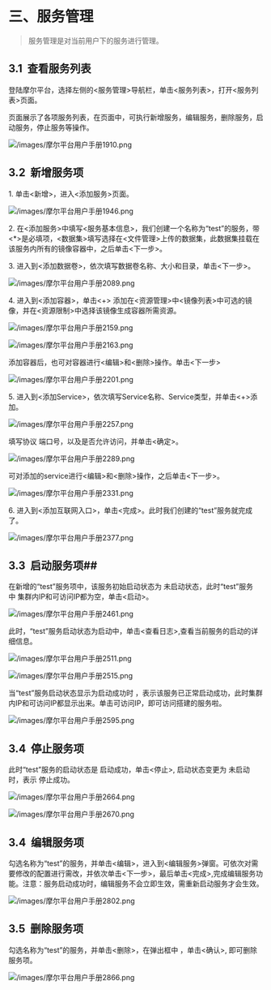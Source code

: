 # 三、服务管理

> 服务管理是对当前用户下的服务进行管理。

## 3.1  查看服务列表

登陆摩尔平台，选择左侧的<服务管理>导航栏，单击<服务列表>，打开<服务列表>页面。

页面展示了各项服务列表，在页面中，可执行新增服务，编辑服务，删除服务，启动服务，停止服务等操作。

![/images/摩尔平台用户手册1910.png](/images/摩尔平台用户手册1910.png)

## 3.2  新增服务项

1. 单击<新增>，进入<添加服务>页面。

![/images/摩尔平台用户手册1946.png](/images/摩尔平台用户手册1946.png)

2. 在<添加服务>中填写<服务基本信息>，我们创建一个名称为“test”的服务，带<*>是必填项，<数据集>填写选择在<文件管理>上传的数据集，此数据集挂载在该服务内所有的镜像容器中，之后单击<下一步>。

3. 进入到<添加数据卷>，依次填写数据卷名称、大小和目录，单击<下一步>。

![/images/摩尔平台用户手册2089.png](/images/摩尔平台用户手册2089.png)

4. 进入到<添加容器>，单击<+> 添加在<资源管理>中<镜像列表>中可选的镜像，并在<资源限制>中选择该镜像生成容器所需资源。

![/images/摩尔平台用户手册2159.png](/images/摩尔平台用户手册2159.png)

![/images/摩尔平台用户手册2163.png](/images/摩尔平台用户手册2163.png)

添加容器后，也可对容器进行<编辑>和<删除>操作。单击<下一步>

![/images/摩尔平台用户手册2201.png](/images/摩尔平台用户手册2201.png)

5. 进入到<添加Service>，依次填写Service名称、Service类型，并单击<+>添加。

![/images/摩尔平台用户手册2257.png](/images/摩尔平台用户手册2257.png)

填写协议 端口号，以及是否允许访问，并单击<确定>。

![/images/摩尔平台用户手册2289.png](/images/摩尔平台用户手册2289.png)

可对添加的service进行<编辑>和<删除>操作，之后单击<下一步>。

![/images/摩尔平台用户手册2331.png](/images/摩尔平台用户手册2331.png)

6. 进入到<添加互联网入口>，单击<完成>。此时我们创建的“test”服务就完成了。

![/images/摩尔平台用户手册2377.png](/images/摩尔平台用户手册2377.png)

## 3.3  启动服务项## 

在新增的“test”服务项中，该服务初始启动状态为 未启动状态，此时“test”服务中 集群内IP和可访问IP都为空，单击<启动>。

![/images/摩尔平台用户手册2461.png](/images/摩尔平台用户手册2461.png)

此时，“test”服务启动状态为启动中，单击<查看日志>,查看当前服务的启动的详细信息。

![/images/摩尔平台用户手册2511.png](/images/摩尔平台用户手册2511.png)

![/images/摩尔平台用户手册2515.png](/images/摩尔平台用户手册2515.png)

当“test”服务启动状态显示为启动成功时 ，表示该服务已正常启动成功，此时集群内IP和可访问IP都显示出来。单击可访问IP，即可访问搭建的服务啦。

![/images/摩尔平台用户手册2595.png](/images/摩尔平台用户手册2595.png)

## 3.4  停止服务项

此时“test”服务的启动状态是 启动成功，单击<停止>, 启动状态变更为 未启动时，表示 停止成功。

![/images/摩尔平台用户手册2664.png](/images/摩尔平台用户手册2664.png)

![/images/摩尔平台用户手册2670.png](/images/摩尔平台用户手册2670.png)

## 3.4  编辑服务项

勾选名称为“test”的服务，并单击<编辑>，进入到<编辑服务>弹窗。可依次对需要修改的配置进行需改，并依次单击<下一步>，最后单击<完成>,完成编辑服务功能。注意：服务启动成功时，编辑服务不会立即生效，需重新启动服务才会生效。

![/images/摩尔平台用户手册2802.png](/images/摩尔平台用户手册2802.png)

## 3.5  删除服务项

勾选名称为“test”的服务，并单击<删除>，在弹出框中 ，单击<确认>, 即可删除服务项。

![/images/摩尔平台用户手册2866.png](/images/摩尔平台用户手册2866.png)